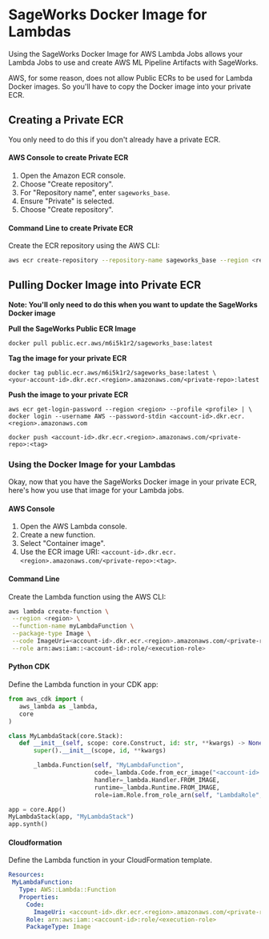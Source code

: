 # SageWorks Docker Image for Lambdas
Using the SageWorks Docker Image for AWS Lambda Jobs allows your Lambda Jobs to use and create AWS ML Pipeline Artifacts with SageWorks.

AWS, for some reason, does not allow Public ECRs to be used for Lambda Docker images. So you'll have to copy the Docker image into your private ECR. 

## Creating a Private ECR
You only need to do this if you don't already have a private ECR.

#### AWS Console to create Private ECR
1. Open the Amazon ECR console.
2. Choose "Create repository".
3. For "Repository name", enter `sageworks_base`.
4. Ensure "Private" is selected.
5. Choose "Create repository".

#### Command Line to create Private ECR
Create the ECR repository using the AWS CLI:

```bash
aws ecr create-repository --repository-name sageworks_base --region <region>
```

## Pulling Docker Image into Private ECR

**Note: You'll only need to do this when you want to update the SageWorks Docker image**

**Pull the SageWorks Public ECR Image**

```
docker pull public.ecr.aws/m6i5k1r2/sageworks_base:latest
```

**Tag the image for your private ECR**

```
docker tag public.ecr.aws/m6i5k1r2/sageworks_base:latest \
<your-account-id>.dkr.ecr.<region>.amazonaws.com/<private-repo>:latest
```

**Push the image to your private ECR**

```
aws ecr get-login-password --region <region> --profile <profile> | \
docker login --username AWS --password-stdin <account-id>.dkr.ecr.<region>.amazonaws.com

docker push <account-id>.dkr.ecr.<region>.amazonaws.com/<private-repo>:<tag>
```

### Using the Docker Image for your Lambdas
Okay, now that you have the SageWorks Docker image in your private ECR, here's how you use that image for your Lambda jobs.

#### AWS Console
1. Open the AWS Lambda console.
2. Create a new function.
3. Select "Container image".
4. Use the ECR image URI: `<account-id>.dkr.ecr.<region>.amazonaws.com/<private-repo>:<tag>`.

#### Command Line
Create the Lambda function using the AWS CLI:

```bash
aws lambda create-function \
 --region <region> \
 --function-name myLambdaFunction \
 --package-type Image \
 --code ImageUri=<account-id>.dkr.ecr.<region>.amazonaws.com/<private-repo>:<tag> \
 --role arn:aws:iam::<account-id>:role/<execution-role>
```

#### Python CDK
Define the Lambda function in your CDK app:

```python
from aws_cdk import (
   aws_lambda as _lambda,
   core
)

class MyLambdaStack(core.Stack):
   def __init__(self, scope: core.Construct, id: str, **kwargs) -> None:
       super().__init__(scope, id, **kwargs)

       _lambda.Function(self, "MyLambdaFunction",
                        code=_lambda.Code.from_ecr_image("<account-id>.dkr.ecr.<region>.amazonaws.com/<private-repo>:<tag>"),
                        handler=_lambda.Handler.FROM_IMAGE,
                        runtime=_lambda.Runtime.FROM_IMAGE,
                        role=iam.Role.from_role_arn(self, "LambdaRole", "arn:aws:iam::<account-id>:role/<execution-role>"))

app = core.App()
MyLambdaStack(app, "MyLambdaStack")
app.synth()
```

#### Cloudformation
Define the Lambda function in your CloudFormation template.

```yaml
Resources:
 MyLambdaFunction:
   Type: AWS::Lambda::Function
   Properties:
     Code:
       ImageUri: <account-id>.dkr.ecr.<region>.amazonaws.com/<private-repo>:<tag>
     Role: arn:aws:iam::<account-id>:role/<execution-role>
     PackageType: Image
```